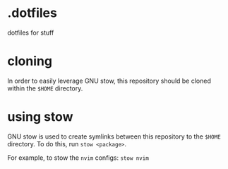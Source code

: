 # .dotfiles
dotfiles for stuff

# cloning
In order to easily leverage GNU stow, this repository should be cloned within the `$HOME` directory.

# using stow
GNU stow is used to create symlinks between this repository to the `$HOME` directory. To do this, run `stow <package>`. 

For example, to stow the `nvim` configs: `stow nvim`
